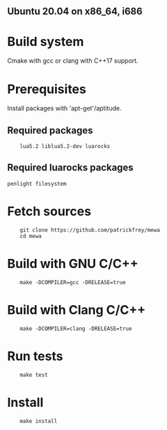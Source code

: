 Ubuntu 20.04 on x86_64, i686
----------------------------

# Build system
Cmake with gcc or clang with C++17 support.

# Prerequisites
Install packages with 'apt-get'/aptitude.

## Required packages
        lua5.2 liblua5.2-dev luarocks

## Required luarocks packages
	penlight filesystem

# Fetch sources
        git clone https://github.com/patrickfrey/mewa
        cd mewa

# Build with GNU C/C++
        make -DCOMPILER=gcc -DRELEASE=true

# Build with Clang C/C++
        make -DCOMPILER=clang -DRELEASE=true

# Run tests
        make test

# Install
        make install


